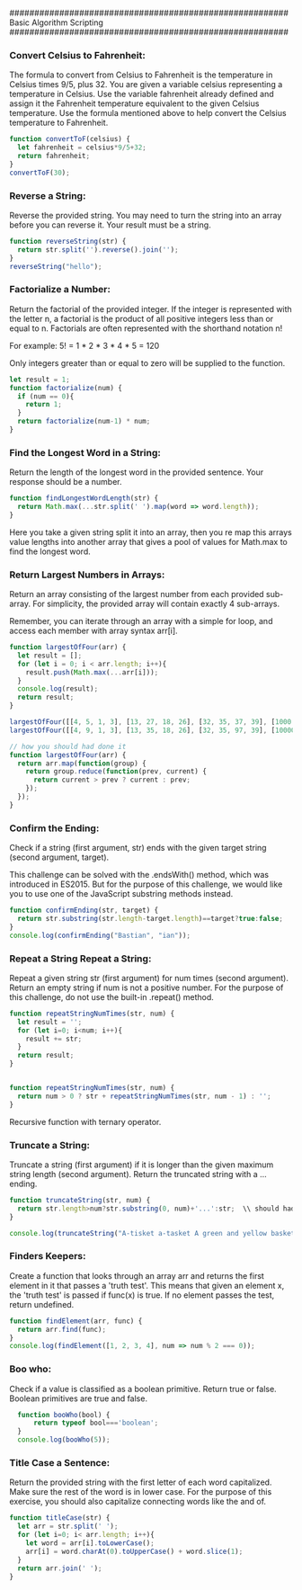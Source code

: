 
########################################################
Basic Algorithm Scripting
########################################################


### Convert Celsius to Fahrenheit:
The formula to convert from Celsius to Fahrenheit is the temperature in Celsius times 9/5, plus 32.
You are given a variable celsius representing a temperature in Celsius. Use the variable fahrenheit already defined and assign it the Fahrenheit temperature equivalent to the given Celsius temperature. Use the formula mentioned above to help convert the Celsius temperature to Fahrenheit.
  ```js
  function convertToF(celsius) {
    let fahrenheit = celsius*9/5+32;
    return fahrenheit;
  }
  convertToF(30);
  ```


### Reverse a String:
Reverse the provided string.
You may need to turn the string into an array before you can reverse it.
Your result must be a string.
  ```js
  function reverseString(str) {
    return str.split('').reverse().join('');
  }
  reverseString("hello");
  ```


### Factorialize a Number:
Return the factorial of the provided integer.
If the integer is represented with the letter n, a factorial is the product of all positive integers less than or equal to n.
Factorials are often represented with the shorthand notation n!

For example: 5! = 1 * 2 * 3 * 4 * 5 = 120

Only integers greater than or equal to zero will be supplied to the function.
  ```js
  let result = 1;
  function factorialize(num) {
    if (num == 0){
      return 1;
    }
    return factorialize(num-1) * num;
  }
  ```


### Find the Longest Word in a String:
Return the length of the longest word in the provided sentence.
Your response should be a number.
  ```js
  function findLongestWordLength(str) {
    return Math.max(...str.split(' ').map(word => word.length));
  }
  ```
Here you take a given string split it into an array, then you re map this arrays value lengths into another array that gives a pool of values for Math.max to find the longest word.

### Return Largest Numbers in Arrays:
Return an array consisting of the largest number from each provided sub-array. For simplicity, the provided array will contain exactly 4 sub-arrays.

Remember, you can iterate through an array with a simple for loop, and access each member with array syntax arr[i].
  ```js
  function largestOfFour(arr) {
    let result = [];
    for (let i = 0; i < arr.length; i++){
      result.push(Math.max(...arr[i]));
    }
    console.log(result);
    return result;
  }

  largestOfFour([[4, 5, 1, 3], [13, 27, 18, 26], [32, 35, 37, 39], [1000, 1001, 857, 1]]);
  largestOfFour([[4, 9, 1, 3], [13, 35, 18, 26], [32, 35, 97, 39], [1000000, 1001, 857, 1]])

// how you should had done it
  function largestOfFour(arr) {
    return arr.map(function(group) {
      return group.reduce(function(prev, current) {
        return current > prev ? current : prev;
      });
    });
  } 
  ```


### Confirm the Ending:
Check if a string (first argument, str) ends with the given target string (second argument, target).

This challenge can be solved with the .endsWith() method, which was introduced in ES2015. But for the purpose of this challenge, we would like you to use one of the JavaScript substring methods instead.
  ```js
  function confirmEnding(str, target) {
    return str.substring(str.length-target.length)==target?true:false;
  }
  console.log(confirmEnding("Bastian", "ian"));
  ```


### Repeat a String Repeat a String:
Repeat a given string str (first argument) for num times (second argument). Return an empty string if num is not a positive number. For the purpose of this challenge, do not use the built-in .repeat() method.
  ```js
  function repeatStringNumTimes(str, num) {
    let result = '';
    for (let i=0; i<num; i++){
      result += str;
    }
    return result;
  }


  function repeatStringNumTimes(str, num) {
    return num > 0 ? str + repeatStringNumTimes(str, num - 1) : '';
  }
  ```
Recursive function with ternary operator.


### Truncate a String:
Truncate a string (first argument) if it is longer than the given maximum string length (second argument). 
Return the truncated string with a ... ending.
  ```js
  function truncateString(str, num) {
    return str.length>num?str.substring(0, num)+'...':str;  \\ should had used slice instead of substring
  }

  console.log(truncateString("A-tisket a-tasket A green and yellow basket", 8));
  ```



### Finders Keepers:
Create a function that looks through an array arr and returns the first element in it that passes a 'truth test'. This means that given an element x, the 'truth test' is passed if func(x) is true. If no element passes the test, return undefined.
  ```js
  function findElement(arr, func) {
    return arr.find(func);
  }
  console.log(findElement([1, 2, 3, 4], num => num % 2 === 0));
  ```


### Boo who:
Check if a value is classified as a boolean primitive. Return true or false.
Boolean primitives are true and false.
  ```js
    function booWho(bool) {
        return typeof bool==='boolean';
    }
    console.log(booWho(5));
  ```


### Title Case a Sentence:
Return the provided string with the first letter of each word capitalized. Make sure the rest of the word is in lower case.
For the purpose of this exercise, you should also capitalize connecting words like the and of.
  ```js
  function titleCase(str) {
    let arr = str.split(' ');
    for (let i=0; i< arr.length; i++){
      let word = arr[i].toLowerCase();
      arr[i] = word.charAt(0).toUpperCase() + word.slice(1);
    }
    return arr.join(' ');
  }
  ```


### 

  ```js

  ```




